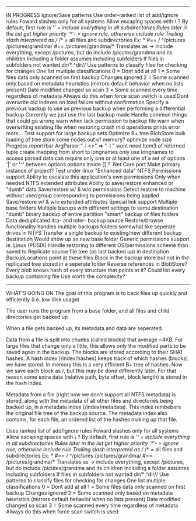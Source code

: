 ﻿*********************
IN PROGRESS
Ignore/Save patterns
	Use order-ranked list of add/ignore rules
		Foward slashes only for all systems
			Allow escaping spaces with \ ?
		By default, first rule is '*' = include everything in all subdirectories
		Rules later in the list get higher priority
		'^'- = ignore rule, otherwise include rule
		Trailing slash interpreted as /*
		<path>/* = all files and subdirectories
		Ex:
			*    #== /
			^/pictures
			/pictures/grandma/  #== /pictures/grandma/*
			Translates as -> include everything, except /pictures, but do include /picutes/grandma and its children
		Including a folder assumes including subfolders
		If files in subfolders not wanted
			dir/*
			^dir/*/*
	Use patterns to classify files for checking for changes
		One list multiple classifications
			0 = Dont add at all
			1 = Some files data only scanned on first backup
				Changes ignored
			2 = Some scanned only based on metadata heuristics (mirrors default behavior when no lists present)
				Date modified changed so scan
			3 = Some scanned every time regardless of metadata
				Always do this when force scan switch is used
Dont overwrite old indexes on load failure without confirmation
Specify a previous backup to use as previous backup when performing a differential backup
	Currently we just use the last backup made
Handle common things that could go wrong
	warn when lack permission to backup file
	warn when overwriting existing file when restoring
	crash mid operations prints error
	more...
Test support for large backup sets
	Optimize B+ tree BlobStore
		bulk loading of tree
		store some nodes out of memory?
		optimize node size
		Progress report/bar
ArgParser
	"-l <>" => "-l <longname>"
		wont need Item3 of returned tuple
		create mapping from short to longnames
			only use longnames to access parsed data
	can require only one or at least one of a set of options
		'|' or '^' between options
		options inside [] ?
.Net Core port
	Make primary instance of project?
	Test under linux
"Enhanced data"
	NTFS Permissions support
		Ability to escalate this application's own permissions
			Only when needed
	NTFS extended attributes
	Ability to save/restore enhanced or "dumb" data
		Save/restore w/ & w/o permissions
			Detect restore to machine without user/group corresponding to permissions being applied
		Save/restore w/ & w/o extended attributes
	Special link support
Multiple base folders
	Multiple bacups with different settings to same destination
		"dumb" binary backup of entire partition
		"smart" backup of files folders
		Data deduplicated itra- and inter- backup source
			Restore/browse functionality handles multiple backups folders somewhat like seperate drives in NTFS
Transfer a single backup to existing/new different backup destination
	Would show up as new base folder
Generic permissions support ie. Linux (POSIX)
	Handle restoring to different OS/permissions scheme than saved to
Replicate source file tree (as last backed up) in destination
	BackupLocations point at these files
	Block in the backup store but not in the replicated tree stored in a seperate folder
Reverse references in BlobStore?
	Every blob knows hash of every structure that points at it?
	Could list every backup containing file
	Use worth the complexity?

**********************
WHAT'S GOING ON
The goal of this program is to back files up quickly and efficiently (i.e. low disk usage)

The user runs the program from a base folder, and all files and child directories get backed up

When a file gets backed up, its metadata and data are seperated.

Data from a file is split into chunks (called blocks) that average ~4KB. For large files that change only a little, this allows only the modified parts to be saved again in the backup. The blocks are stored according to their SHA1 hashes. A hash index (<destination>/index/hashes) keeps track of which hashes (blocks) we have stored. In memory this is a very efficient B+ tree of hashes. Now we save each block as <destination>/<block hash>, but this may be done differently later. For that reason some extra data (relative path, byte offset, block length) is stored in the hash index.

Metadata from a file (right now we don't support all NTFS metadata) is stored, along with the metadata of all other files and directories being backed up, in a metadata index (<destination>/index/metadata). This index rembebers the original file tree of the backup source. The metadata index also contains, for each file, an ordered list of the hashes making up that file.

Uses ranked list of add/ignore rules
		Foward slashes only for all systems
			Allow escaping spaces with \ ?
		By default, first rule is '*' = include everything in all subdirectories
		Rules later in the list get higher priority
		'^'- = ignore rule, otherwise include rule
		Trailing slash interpreted as /*
		<path>/* = all files and subdirectories
		Ex:
			*    #== /
			^/pictures
			/pictures/grandma/  #== /pictures/grandma/*
			Translates as -> include everything, except /pictures, but do include /picutes/grandma and its children
		Including a folder assumes including subfolders
		If files in subfolders not wanted
			dir/*
			^dir/*/*
		Use patterns to classify files for checking for changes
		One list multiple classifications
			0 = Dont add at all
			1 = Some files data only scanned on first backup
				Changes ignored
			2 = Some scanned only based on metadata heuristics (mirrors default behavior when no lists present)
				Date modified changed so scan
			3 = Some scanned every time regardless of metadata
				Always do this when force scan switch is used